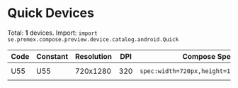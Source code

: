 # Quick Devices

Total: **1** devices. Import: `import se.premex.compose.preview.device.catalog.android.Quick`

| Code | Constant | Resolution | DPI | Compose Spec | Preview Usage |
|------|----------|------------|-----|-------------|---------------|
| U55 | U55 | 720x1280 | 320 | `spec:width=720px,height=1280px,dpi=320` | `@Preview(device = Quick.U55)` |

<!-- Generated automatically. Do not edit manually. -->
